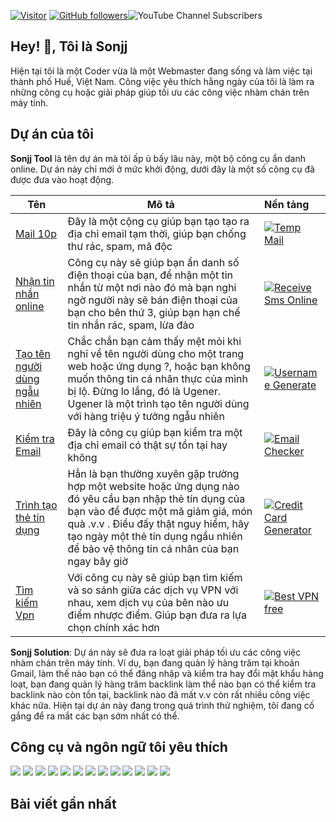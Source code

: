 
[![Visitor](https://visitor-badge.laobi.icu/badge?page_id=public-sonjj/public-sonjj)](https://github.com/public-sonjj) [![GitHub followers](https://img.shields.io/github/followers/public-sonjj.svg?style=social&label=Follow)](https://github.com/public-sonjj?tab=followers)![YouTube Channel Subscribers](https://img.shields.io/youtube/channel/subscribers/UCIevahX9MAHLL321q_x9-RQ?style=social)
## Hey! 👋, Tôi là Sonjj
Hiện tại tôi là một Coder vừa là một Webmaster đang sống và làm việc tại thành phố Huế, Việt Nam. Công việc yêu thích hằng ngày của tôi là làm ra những công cụ hoặc giải pháp giúp tối ưu các công việc nhàm chán trên máy tính. 
## Dự án của tôi
**Sonjj Tool**  là tên dự án mà tôi ấp ủ bấy lâu này, một bộ công cụ ẩn danh online. Dự án này chỉ mới ở mức khởi động, dưới đây là một số công cụ đã được đưa vào hoạt động.

| Tên | Mô tả | Nền tảng &nbsp;&nbsp;&nbsp; |
| --------------- | --------------- | :--------- |
| [Mail 10p](https://smailpro.com "Mail 10p") | Đây là một cộng cụ giúp bạn tạo tạo ra địa chỉ email tạm thời, giúp bạn chống thư rác, spam, mã độc | [![Temp Mail](https://img.shields.io/badge/web-live-green "Temp Mail")](https://smailpro.com "Temp Mail")  |
| [Nhận tin nhắn online](https://smser.net "Nhận tin nhắn online") | Công cụ này sẽ giúp bạn ẩn danh số điện thoại của bạn, để nhận một tin nhắn từ một nơi nào đó mà bạn nghi ngờ người này sẽ bán điện thoại của bạn cho bên thứ 3, giúp bạn hạn chế tin nhắn rác, spam, lừa đảo | [![Receive Sms Online](https://img.shields.io/badge/web-live-green "Receive Sms Online")](https://smser.net "Receive Sms Online")   |
| [Tạo tên người dùng ngẫu nhiên](https://ugener.com "Tạo tên người dùng ngẫu nhiên") | Chắc chắn bạn cảm thấy mệt mỏi khi nghĩ về tên người dùng cho một trang web hoặc ứng dụng ?, hoặc bạn không muốn thông tin cá nhân thực của mình bị lộ. Đừng lo lắng, đó là Ugener. Ugener là một trình tạo tên người dùng với hàng triệu ý tưởng ngẫu nhiên |   [![Username Generate](https://img.shields.io/badge/web-live-green "Username Generate")](https://ugener.com "Username Generate")  |
| [Kiểm tra Email](https://ychecker.com "Kiểm tra Email") | Đây là công cụ giúp bạn kiểm tra một địa chỉ email có thật sự tồn tại hay không | [![Email Checker](https://img.shields.io/badge/web-live-green "Email Checker")](https://ychecker.com "Email Checker")  |
| [Trình tạo thẻ tín dụng](https://cardgener.com "Trình tạo thẻ tín dụng") | Hẳn là bạn thường xuyên gặp trường hợp một website hoặc ứng dụng nào đó yêu cầu bạn nhập thẻ tín dụng của bạn vào để được một mã giảm giá, món quà .v.v . Điều đấy thật nguy hiểm, hãy tạo ngày một thẻ tín dụng ngẩu nhiên để bảo vệ thông tin cá nhân của bạn ngay bây giờ | [![Credit Card Generator](https://img.shields.io/badge/web-live-green "Credit Card Generator")](https://cardgener.com "Credit Card Generator") |
|[Tìm kiếm Vpn](https://teahog.com/ "Tìm kiếm Vpn") | Với công cụ này sẽ giúp bạn tìm kiếm và so sánh giữa các dịch vụ VPN với nhau, xem dịch vụ của bên nào ưu điểm nhược điểm. Giúp bạn đưa ra lựa chọn chính xác hơn |  [![Best VPN free](https://img.shields.io/badge/web-live-green "Best VPN free")](https://teahog.com "Best VPN free")  |

**Sonjj Solution**: Dự án này sẽ đưa ra loạt giải pháp tối ưu các công việc nhàm chán trên máy tính. Ví dụ, bạn đang quản lý hàng trăm tại khoản Gmail, làm thế nào bạn có thể đăng nhập và kiểm tra hay đổi mật khẩu hàng loạt, bạn đang quản lý hàng trăm backlink làm thể nào bạn có thể kiểm tra backlink nào còn tồn tại, backlink nào đã mất v.v còn rất nhiều công việc khác nữa. Hiện tại dự án này đang trong quá trình thử nghiệm, tôi đang cố gắng để ra mắt các bạn sớm nhất có thể.

## Công cụ và ngôn ngữ tôi yêu thích
![](https://img.shields.io/badge/-Docker-46a2f1?style=flat-square&logo=docker&logoColor=white) ![](https://img.shields.io/badge/-VisualStudio-5C2D91?style=flat-square&logo=VisualStudio&logoColor=white) ![](https://img.shields.io/badge/-php-777BB4?style=flat-square&logo=php&logoColor=white) ![](https://img.shields.io/badge/-javascript-F7DF1E?style=flat-square&logo=javascript&logoColor=black) ![](https://img.shields.io/badge/-airtable-18BFFF?style=flat-square&logo=airtable&logoColor=white) ![](https://img.shields.io/badge/-mysql-4479A1?style=flat-square&logo=mysql&logoColor=white) ![](https://img.shields.io/badge/-github-181717?style=flat-square&logo=github&logoColor=white) ![](https://img.shields.io/badge/-html5-E34F26?style=flat-square&logo=html5&logoColor=white) ![](https://img.shields.io/badge/-tailwindcss-06B6D4?style=flat-square&logo=tailwindcss&logoColor=white) ![](https://img.shields.io/badge/-python-3776AB?style=flat-square&logo=python&logoColor=white) ![](https://img.shields.io/badge/-nginx-009639?style=flat-square&logo=nginx&logoColor=white) ![](https://img.shields.io/badge/-vuejs-4FC08D?style=flat-square&logo=vue.js&logoColor=white) ![](https://img.shields.io/badge/-laravel-FF2D20?style=flat-square&logo=laravel&logoColor=white)

## Bài viết gần nhất
<!-- BLOG-POST-LIST:START -->

<!-- BLOG-POST-LIST:END -->



